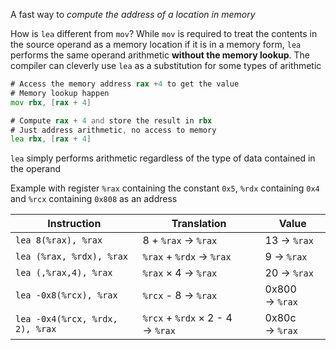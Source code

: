 A fast way to *compute the address of a location in memory*

 How is `lea` different from `mov`? While `mov` is required to treat the contents in the source operand as a memory location if it is in a memory form, `lea` performs the same operand arithmetic **without the memory lookup**. The compiler can cleverly use `lea` as a substitution for some types of arithmetic

```asm
# Access the memory address rax +4 to get the value
# Memory lookup happen
mov rbx, [rax + 4]

# Compute rax + 4 and store the result in rbx
# Just address arithmetic, no access to memory
lea rbx, [rax + 4]
```

`lea` simply performs arithmetic regardless of the type of data contained in the operand

Example with register `%rax` containing the constant `0x5`, `%rdx` containing `0x4` and `%rcx` containing `0x808` as an address

| Instruction                     | Translation                      | Value          |
| ------------------------------- | -------------------------------- | -------------- |
| `lea 8(%rax), %rax`             | 8 + `%rax` → `%rax`              | 13 → `%rax`    |
| `lea (%rax, %rdx), %rax`        | `%rax` + `%rdx` → `%rax`         | 9 → `%rax`     |
| `lea (,%rax,4), %rax`           | `%rax` × 4 → `%rax`              | 20 → `%rax`    |
| `lea -0x8(%rcx), %rax`          | `%rcx` - 8 → `%rax`              | 0x800 → `%rax` |
| `lea -0x4(%rcx, %rdx, 2), %rax` | `%rcx` + `%rdx` × 2 - 4 → `%rax` | 0x80c → `%rax` |
